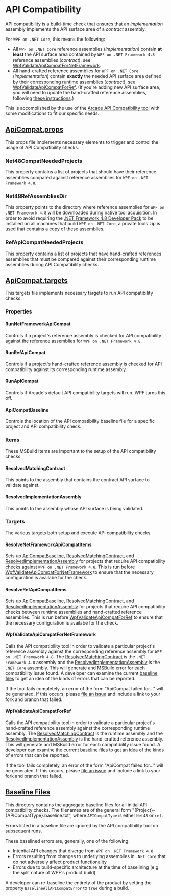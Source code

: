 # API Compatibility
API compatibility is a build-time check that ensures that an _implementation_ assembly implements the API surface area of a _contract_ assembly.

For `WPF on .NET Core`, this means the following:
* All `WPF on .NET Core` reference assemblies (_implementation_) contain **at least** the API surface area contained by `WPF on .NET Framework 4.8` reference assemblies (_contract_), see [WpfValidateApiCompatForNetFramework](#wpfvalidateapicompatfornetframework).
* All hand-crafted reference assemblies for `WPF on .NET Core` (_implementation_) contain **exactly** the needed API surface area defined by their corresponding runtime assemblies (_contract_), see [WpfValidateApiCompatForRef](#wpfvalidateapicompatforref). (If you're adding new API surface area, you will need to update the hand-crafted reference assemblies, following [these instructions](https://github.com/dotnet/wpf/blob/main/Documentation/gen-api.md).)

This is accomplished by the use of the [Arcade API Compatibility tool](https://github.com/dotnet/arcade/blob/main/src/Microsoft.DotNet.ApiCompat) with some modifications to fit our specific needs.

## [ApiCompat.props](/eng/WpfArcadeSdk/tools/ApiCompat.props)
This props file implements necessary elements to trigger and control the usage of API Compatibility checks.
### Net48CompatNeededProjects
This property contains a list of projects that should have their reference assemblies compared against reference assemblies for `WPF on .NET Framework 4.8`.
### Net48RefAssembliesDir
This property points to the directory where reference assemblies for `WPF on .NET Framework 4.8` will be downloaded during native tool acquisition. In order
to avoid requiring the  [.NET Framework 4.8 Developer Pack](https://dotnet.microsoft.com/download/dotnet-framework/net48) to be installed on all machines that build `WPF on .NET Core`, a private tools zip is used that
contains a copy of these assemblies.
### RefApiCompatNeededProjects
This property contains a list of projects that have hand-crafted references assemblies that must be compared against their corresponding runtime assemblies during API Compatibility checks.

## [ApiCompat.targets](/eng/WpfArcadeSdk/tools/ApiCompat.targets)
This targets file implements necessary targets to run API compatibility checks.
### Properties
#### RunNetFrameworkApiCompat
Controls if a project's reference assembly is checked for API compatibility against the reference assemblies for `WPF on .NET Framework 4.8`.
#### RunRefApiCompat
Controls if a project's hand-crafted reference assembly is checked for API compatibility against its corresponding runtime assembly.
#### RunApiCompat
Controls if Arcade's default API compatibility targets will run.  WPF turns this off.
#### ApiCompatBaseline
Controls the location of the API compatibility baseline file for a specific project and API compatibility check.
### Items
These MSBuild Items are important to the setup of the API compatibility checks.
#### ResolvedMatchingContract
This points to the assembly that contains the contract API surface to validate against.
#### ResolvedImplementationAssembly
This points to the assembly whose API surface is being validated.
### Targets
The various targets both setup and execute API compatibility checks.
#### ResolveNetFrameworkApiCompatItems
Sets up [ApiCompatBaseline](#ApiCompatBaseline), [ResolvedMatchingContract](#ResolvedMatchingContract), and [ResolvedImplementationAssembly](#ResolvedImplementationAssembly) for projects that require
API compatibility checks against `WPF on .NET Framework 4.8`.  This is run before [WpfValidateApiCompatForNetFramework](#WpfValidateApiCompatForNetFramework) to
ensure that the necessary configuration is availabe for the check.
#### ResolveRefApiCompatItems
Sets up [ApiCompatBaseline](#ApiCompatBaseline), [ResolvedMatchingContract](#ResolvedMatchingContract), and [ResolvedImplementationAssembly](#ResolvedImplementationAssembly) for projects that require
API compatibility checks between runtime assemblies and hand-crafted reference assemblies.  This is run before [WpfValidateApiCompatForRef](#WpfValidateApiCompatForRef) to
ensure that the necessary configuration is availabe for the check.
#### WpfValidateApiCompatForNetFramework
Calls the API compatibility tool in order to validate a particular project's reference assembly against the corresponding reference assembly for `WPF on .NET Framework 4.8`.
The [ResolvedMatchingContract](#ResolvedMatchingContract) is the `.NET Framework 4.8` assembly and the [ResolvedImplementationAssembly](#ResolvedImplementationAssembly) is the
`.NET Core` assembly.  This will generate and MSBuild error for each compatibility issue found.  A developer can examine the current [baseline files](#Baseline-Files) to get
an idea of the kinds of errors that can be reported.

If the tool fails completely, an error of the form "ApiCompat failed for..." will be generated.  If this occurs, please [file an issue](https://github.com/dotnet/wpf/issues/new/choose) and include a link to your fork and branch that failed.
#### WpfValidateApiCompatForRef
Calls the API compatibility tool in order to validate a particular project's hand-crafted reference assembly against the corresponding runtime assembly.
The [ResolvedMatchingContract](#ResolvedMatchingContract) is the runtime assembly and the [ResolvedImplementationAssembly](#ResolvedImplementationAssembly) is the
hand-crafted reference assembly.  This will generate and MSBuild error for each compatibility issue found.  A developer can examine the current [baseline files](#Baseline-Files) to get
an idea of the kinds of errors that can be reported.

If the tool fails completely, an error of the form "ApiCompat failed for..." will be generated.  If this occurs, please [file an issue](https://github.com/dotnet/wpf/issues/new/choose) and include a link to your fork and branch that failed.
## [Baseline Files](/src/Microsoft.DotNet.Wpf/ApiCompat/Baselines)
This directory contains the aggregate baseline files for all initial API compatibility checks.  The filenames are of the general form
"{Project}-{APICompatType}.baseline.txt", where `APICompatType` is either `Net48` or `ref`.

Errors listed in a baseline file are ignored by the API compatibility tool on subsequent runs.

These baselined errors are, generally, one of the following:
* Intential API changes that diverge from `WPF on .NET Framework 4.8`
* Errors resulting from changes to underlying assemblies in `.NET Core` that do not adversely affect product functionality
* Errors due to build-specific architecture at the time of baselining (e.g. the split nature of WPF's product build).

A developer can re-baseline the entirety of the product by setting the property `BaselineAllAPICompatError` to `true` during a build.

